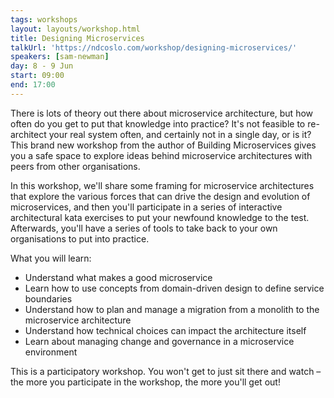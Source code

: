 ```yaml
---
tags: workshops
layout: layouts/workshop.html
title: Designing Microservices
talkUrl: 'https://ndcoslo.com/workshop/designing-microservices/'
speakers: [sam-newman]
day: 8 - 9 Jun
start: 09:00
end: 17:00
---
```

There is lots of theory out there about microservice architecture, but how often do you get to put that knowledge into practice? It's not feasible to re-architect your real system often, and certainly not in a single day, or is it? This brand new workshop from the author of Building Microservices gives you a safe space to explore ideas behind microservice architectures with peers from other organisations.

In this workshop, we'll share some framing for microservice architectures that explore the various forces that can drive the design and evolution of microservices, and then you'll participate in a series of interactive architectural kata exercises to put your newfound knowledge to the test. Afterwards, you'll have a series of tools to take back to your own organisations to put into practice.

What you will learn:

- Understand what makes a good microservice
- Learn how to use concepts from domain-driven design to define service boundaries
- Understand how to plan and manage a migration from a monolith to the microservice architecture
- Understand how technical choices can impact the architecture itself
- Learn about managing change and governance in a microservice environment

This is a participatory workshop. You won't get to just sit there and watch – the more you participate in the workshop, the more you'll get out!
